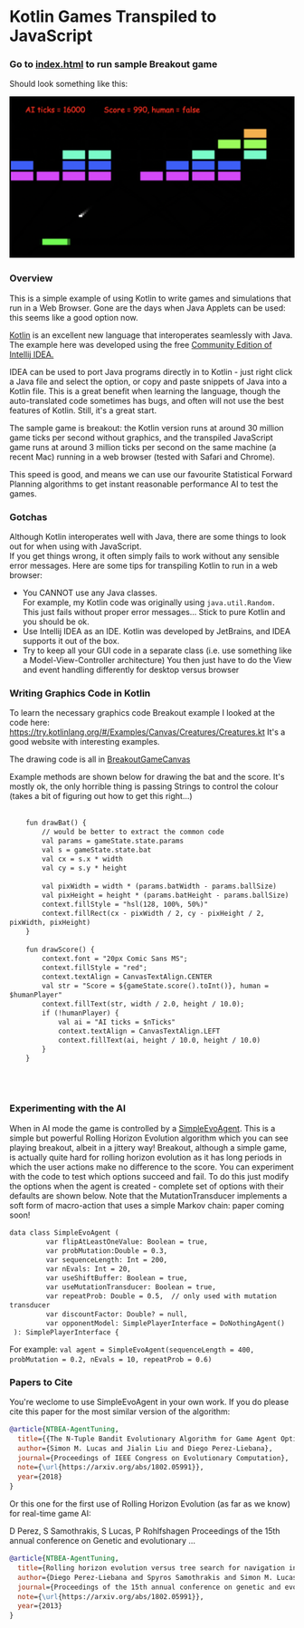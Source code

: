 # Kotlin Games Transpiled to JavaScript

### Go to [index.html](https://simonlucas.github.io/KotlinGamesJS/src/test/index.html) to run sample Breakout game

Should look something like this:

![Breakout Screenshot](docs/BreakoutScreenshot.png)

### Overview

This is a simple example of using Kotlin to write games and simulations that run in a Web Browser.
Gone are the days when Java Applets can be used: this seems like a good option now.

[Kotlin](https://kotlinlang.org/) is an excellent new language that interoperates seamlessly with Java.  
The example here was developed using the free [Community Edition of Intellij IDEA.](https://www.jetbrains.com/idea/)

IDEA can be used to port Java programs directly in to Kotlin - just right click a Java file and select the option,
or copy and paste snippets of Java into a Kotlin file.  This is a great benefit when learning the language, 
though the auto-translated code sometimes has bugs, and often will not use the best features of Kotlin.  Still, it's a great start.

The sample game is breakout: the Kotlin version runs at around 30 million game ticks per second without graphics, 
and the transpiled JavaScript game runs at around 3 million ticks per second on the same machine (a recent Mac) running 
in a web browser (tested with Safari and Chrome).

This speed is good, and means we can use our favourite Statistical Forward Planning 
algorithms to get instant reasonable performance AI to test the games.

### Gotchas

Although Kotlin interoperates well with Java, there are some things to look out for when using with JavaScript.  
If you get things wrong, it often simply fails to work without any sensible error messages.  Here are
some tips for transpiling Kotlin to run in a web browser:

* You CANNOT use any Java classes.  
For example, my Kotlin code was originally using `java.util.Random.`  
This just fails without proper error messages...  Stick to pure Kotlin and you should be ok. 
* Use Intellij IDEA as an IDE.  Kotlin was developed by JetBrains, and IDEA supports it out of the box.
* Try to keep all your GUI code in a separate class 
(i.e. use something like a Model-View-Controller architecture)
You then just have to do the View and event handling differently for desktop versus browser

### Writing Graphics Code in Kotlin

To learn the necessary graphics code Breakout example I looked at the code here:
https://try.kotlinlang.org/#/Examples/Canvas/Creatures/Creatures.kt 
It's a good website with interesting examples.

The drawing code is all in [BreakoutGameCanvas](src/breakoutJS/BreakoutGameCanvas.kt)

Example methods are shown below for drawing the bat and the score.  It's mostly ok,
the only horrible thing is passing Strings to control the colour (takes a bit
of figuring out how to get this right...)

```

    fun drawBat() {
        // would be better to extract the common code
        val params = gameState.state.params
        val s = gameState.state.bat
        val cx = s.x * width
        val cy = s.y * height

        val pixWidth = width * (params.batWidth - params.ballSize)
        val pixHeight = height * (params.batHeight - params.ballSize)
        context.fillStyle = "hsl(128, 100%, 50%)"
        context.fillRect(cx - pixWidth / 2, cy - pixHeight / 2, pixWidth, pixHeight)
    }

    fun drawScore() {
        context.font = "20px Comic Sans MS";
        context.fillStyle = "red";
        context.textAlign = CanvasTextAlign.CENTER
        val str = "Score = ${gameState.score().toInt()}, human = $humanPlayer"
        context.fillText(str, width / 2.0, height / 10.0);
        if (!humanPlayer) {
            val ai = "AI ticks = $nTicks"
            context.textAlign = CanvasTextAlign.LEFT
            context.fillText(ai, height / 10.0, height / 10.0)
        }
    }




```

### Experimenting with the AI

When in AI mode the game is controlled by a 
[SimpleEvoAgent](src/agentsJS/SimpleEvoAgent.kt).  This is a simple but powerful Rolling Horizon Evolution 
algorithm which you can see playing breakout, albeit in a jittery way!  Breakout, although a simple game,
is actually quite hard for rolling horizon evolution as it has long periods in which the user
actions make no difference to the score.  You can experiment with the code to test which options succeed
and fail.  To do this just modify the options when the agent is created - complete set of options with their defaults are shown below.
Note that the MutationTransducer implements a soft form of macro-action that uses a simple Markov chain: paper coming soon!


```
data class SimpleEvoAgent (
         var flipAtLeastOneValue: Boolean = true,
         var probMutation:Double = 0.3,
         var sequenceLength: Int = 200,
         var nEvals: Int = 20,
         var useShiftBuffer: Boolean = true,
         var useMutationTransducer: Boolean = true,
         var repeatProb: Double = 0.5,  // only used with mutation transducer
         var discountFactor: Double? = null,
         var opponentModel: SimplePlayerInterface = DoNothingAgent()
 ): SimplePlayerInterface {
```
 
For example: `val agent = SimpleEvoAgent(sequenceLength = 400, probMutation = 0.2, nEvals = 10, repeatProb = 0.6)`


### Papers to Cite

You're weclome to use SimpleEvoAgent in your own work.  If you do please cite this paper for the most similar
version of the algorithm:

```bibtex
@article{NTBEA-AgentTuning,
  title={{The N-Tuple Bandit Evolutionary Algorithm for Game Agent Optimisation}},
  author={Simon M. Lucas and Jialin Liu and Diego Perez-Liebana},
  journal={Proceedings of IEEE Congress on Evolutionary Computation},
  note={\url{https://arxiv.org/abs/1802.05991}},
  year={2018}
}
```


Or this one for the first use of Rolling Horizon Evolution (as far as we know) for real-time game AI:

D Perez, S Samothrakis, S Lucas, P Rohlfshagen
Proceedings of the 15th annual conference on Genetic and evolutionary …

```bibtex
@article{NTBEA-AgentTuning,
  title={Rolling horizon evolution versus tree search for navigation in single-player real-time games},
  author={Diego Perez-Liebana and Spyros Samothrakis and Simon M. Lucas and Philipp Rohlfshagen},
  journal={Proceedings of the 15th annual conference on genetic and evolutionary computation (GECCO)},
  note={\url{https://arxiv.org/abs/1802.05991}},
  year={2013}
}
```
